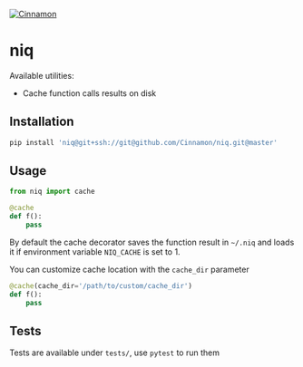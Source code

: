 [![Cinnamon](https://circleci.com/gh/Cinnamon/niq.svg?style=shield&circle-token=a45c432116f07b0dba9165f22f1707a288c4618a)](https://circleci.com/gh/Cinnamon/niq)

# niq

Available utilities:
- Cache function calls results on disk

## Installation
```bash
pip install 'niq@git+ssh://git@github.com/Cinnamon/niq.git@master'
```
## Usage

```python
from niq import cache

@cache
def f():
    pass
```

By default the cache decorator saves the function result in `~/.niq` and loads it if environment variable `NIQ_CACHE` is set to 1.

You can customize cache location with the `cache_dir` parameter

```python
@cache(cache_dir='/path/to/custom/cache_dir')
def f():
    pass
```

## Tests

Tests are available under `tests/`, use `pytest` to run them
